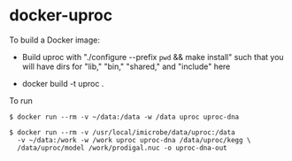 # docker-uproc

To build a Docker image:

* Build uproc with "./configure --prefix `pwd` && make install" such that you 
  will have dirs for "lib," "bin," "shared," and "include" here

* docker build -t uproc .

To run

    $ docker run --rm -v ~/data:/data -w /data uproc uproc-dna

    $ docker run --rm -v /usr/local/imicrobe/data/uproc:/data 
      -v ~/data:/work -w /work uproc uproc-dna /data/uproc/kegg \
      /data/uproc/model /work/prodigal.nuc -o uproc-dna-out
